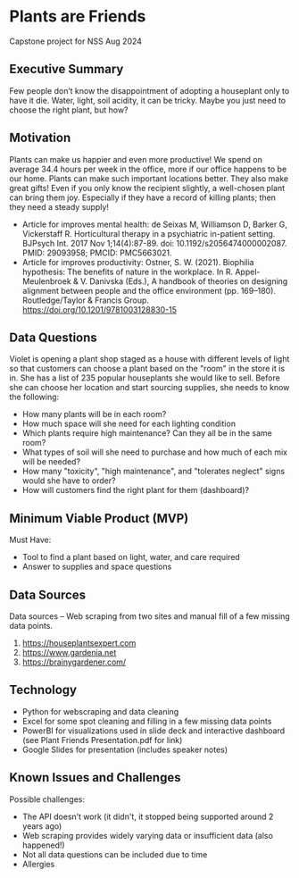 # Plants are Friends
Capstone project for NSS Aug 2024

## Executive Summary
Few people don’t know the disappointment of adopting a houseplant only to have it die. Water, light, soil acidity, it can be tricky. Maybe you just need to choose the right plant, but how? 

## Motivation
Plants can make us happier and even more productive! We spend on average 34.4 hours per week in the office, more if our office happens to be our home. Plants can make such important locations better. They also make great gifts! Even if you only know the recipient slightly, a well-chosen plant can bring them joy. Especially if they have a record of killing plants; then they need a steady supply!

 - Article for improves mental health:
	de Seixas M, Williamson D, Barker G, Vickerstaff R. Horticultural therapy in a psychiatric in-patient setting. BJPsych Int. 2017 Nov 1;14(4):87-89. doi: 10.1192/s2056474000002087. PMID: 29093958; PMCID: PMC5663021.
 - Article for improves productivity:
	Ostner, S. W. (2021). Biophilia hypothesis: The benefits of nature in the workplace. In R. Appel-Meulenbroek & V. Danivska (Eds.), A handbook of theories on designing alignment between people and the office environment (pp. 169–180). Routledge/Taylor & Francis Group. https://doi.org/10.1201/9781003128830-15

## Data Questions
Violet is opening a plant shop staged as a house with different levels of light so that customers can choose a plant based on the "room" in the store it is in. She has a list of 235 popular houseplants she would like to sell. Before she can choose her location and start sourcing supplies, she needs to know the following:
 - How many plants will be in each room?
 - How much space will she need for each lighting condition
 - Which plants require high maintenance? Can they all be in the same room?
 - What types of soil will she need to purchase and how much of each mix will be needed? 
 - How many "toxicity", "high maintenance", and "tolerates neglect" signs would she have to order?
 - How will customers find the right plant for them (dashboard)?

## Minimum Viable Product (MVP)
Must Have:
 - Tool to find a plant based on light, water, and care required
 - Answer to supplies and space questions

## Data Sources
Data sources – Web scraping from two sites and manual fill of a few missing data points.
1. https://houseplantsexpert.com
2. https://www.gardenia.net
3. https://brainygardener.com/

## Technology
 - Python for webscraping and data cleaning
 - Excel for some spot cleaning and filling in a few missing data points
 - PowerBI for visualizations used in slide deck and interactive dashboard (see Plant Friends Presentation.pdf for link)
 - Google Slides for presentation (includes speaker notes)

## Known Issues and Challenges
Possible challenges:
 - The API doesn’t work (it didn't, it stopped being supported around 2 years ago)
 - Web scraping provides widely varying data or insufficient data (also happened!)
 - Not all data questions can be included due to time
 - Allergies
